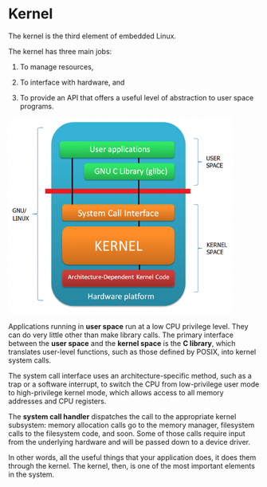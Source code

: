 # Kernel

The kernel is the third element of embedded Linux.

The kernel has three main jobs:

1. To manage resources,

2. To interface with hardware, and

3. To provide an API that offers a useful level of abstraction to user space programs.

![File-System](../pictures/Linux-User-and-Kernel-space.png)

Applications running in **user space** run at a low CPU privilege level. They can do very little other than make library calls. The primary interface between the **user space** and the **kernel space** is the **C library**, which translates user-level functions, such as those defined
by POSIX, into kernel system calls. 

The system call interface uses an architecture-specific
method, such as a trap or a software interrupt, to switch the CPU from low-privilege user mode to high-privilege kernel mode, which allows access to all memory addresses and
CPU registers.

The **system call handler** dispatches the call to the appropriate kernel subsystem: memory allocation calls go to the memory manager, filesystem calls to the filesystem code, and soon. Some of those calls require input from the underlying hardware and will be passed down to a device driver.

In other words, all the useful things that your application does, it does them through the kernel. The kernel, then, is one of the most important elements in the system.
